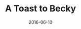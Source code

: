 ---
num: 7
date: 2016-06-10
name: "doopadoop"

image: "assets/graphics/2016/6-July/photo_2.jpg"
title: "A Toast to Becky"
descrip: ""

---
